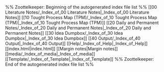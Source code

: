 %% Zoottelkeeper: Beginning of the autogenerated index file list  %%
 [[00 Literature Notes/_Index_of_00 Literature Notes|_Index_of_00 Literature Notes]]
 [[10 Tought Process Map (TPM)/_Index_of_10 Tought Process Map (TPM)|_Index_of_10 Tought Process Map (TPM)]]
 [[20 Daily and Permanent Notes/_Index_of_20 Daily and Permanent Notes|_Index_of_20 Daily and Permanent Notes]]
 [[30 Idea Dumpbox/_Index_of_30 Idea Dumpbox|_Index_of_30 Idea Dumpbox]]
 [[40 Output/_Index_of_40 Output|_Index_of_40 Output]]
 [[Help/_Index_of_Help|_Index_of_Help]]
 [[index.html|index.html]]
 [[Margin notes|Margin notes]]
 [[media/_Index_of_media|_Index_of_media]]
 [[Template/_Index_of_Template|_Index_of_Template]]
%% Zoottelkeeper: End of the autogenerated index file list  %%
